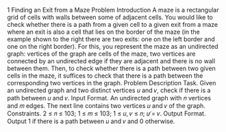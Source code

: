 1 Finding an Exit from a Maze
Problem Introduction
A maze is a rectangular grid of cells with walls between some of adjacent cells.
You would like to check whether there is a path from a given cell to a given
exit from a maze where an exit is also a cell that lies on the border of the maze
(in the example shown to the right there are two exits: one on the left border
and one on the right border). For this, you represent the maze as an undirected
graph: vertices of the graph are cells of the maze, two vertices are connected by
an undirected edge if they are adjacent and there is no wall between them. Then,
to check whether there is a path between two given cells in the maze, it suffices to
check that there is a path between the corresponding two vertices in the graph.
Problem Description
Task. Given an undirected graph and two distinct vertices 𝑢 and 𝑣, check if there is a path between 𝑢 and 𝑣.
Input Format. An undirected graph with 𝑛 vertices and 𝑚 edges. The next line contains two vertices 𝑢
and 𝑣 of the graph.
Constraints. 2 ≤ 𝑛 ≤ 103; 1 ≤ 𝑚 ≤ 103; 1 ≤ 𝑢, 𝑣 ≤ 𝑛; 𝑢 ̸= 𝑣.
Output Format. Output 1 if there is a path between 𝑢 and 𝑣 and 0 otherwise.
